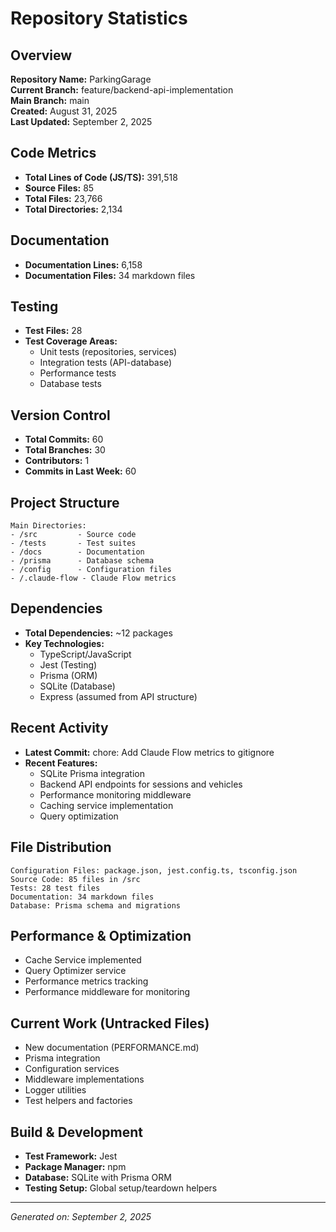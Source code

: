 # Repository Statistics

## Overview
**Repository Name:** ParkingGarage  
**Current Branch:** feature/backend-api-implementation  
**Main Branch:** main  
**Created:** August 31, 2025  
**Last Updated:** September 2, 2025  

## Code Metrics
- **Total Lines of Code (JS/TS):** 391,518
- **Source Files:** 85
- **Total Files:** 23,766
- **Total Directories:** 2,134

## Documentation
- **Documentation Lines:** 6,158
- **Documentation Files:** 34 markdown files

## Testing
- **Test Files:** 28
- **Test Coverage Areas:**
  - Unit tests (repositories, services)
  - Integration tests (API-database)
  - Performance tests
  - Database tests

## Version Control
- **Total Commits:** 60
- **Total Branches:** 30
- **Contributors:** 1
- **Commits in Last Week:** 60

## Project Structure
```
Main Directories:
- /src         - Source code
- /tests       - Test suites
- /docs        - Documentation
- /prisma      - Database schema
- /config      - Configuration files
- /.claude-flow - Claude Flow metrics
```

## Dependencies
- **Total Dependencies:** ~12 packages
- **Key Technologies:**
  - TypeScript/JavaScript
  - Jest (Testing)
  - Prisma (ORM)
  - SQLite (Database)
  - Express (assumed from API structure)

## Recent Activity
- **Latest Commit:** chore: Add Claude Flow metrics to gitignore
- **Recent Features:**
  - SQLite Prisma integration
  - Backend API endpoints for sessions and vehicles
  - Performance monitoring middleware
  - Caching service implementation
  - Query optimization

## File Distribution
```
Configuration Files: package.json, jest.config.ts, tsconfig.json
Source Code: 85 files in /src
Tests: 28 test files
Documentation: 34 markdown files
Database: Prisma schema and migrations
```

## Performance & Optimization
- Cache Service implemented
- Query Optimizer service
- Performance metrics tracking
- Performance middleware for monitoring

## Current Work (Untracked Files)
- New documentation (PERFORMANCE.md)
- Prisma integration
- Configuration services
- Middleware implementations
- Logger utilities
- Test helpers and factories

## Build & Development
- **Test Framework:** Jest
- **Package Manager:** npm
- **Database:** SQLite with Prisma ORM
- **Testing Setup:** Global setup/teardown helpers

---
*Generated on: September 2, 2025*